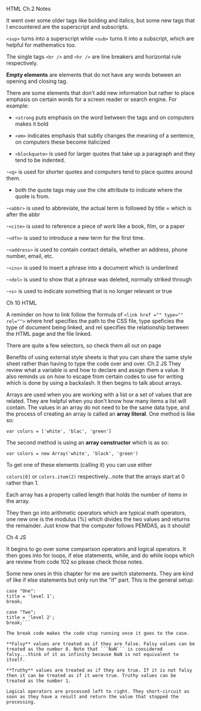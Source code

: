 HTML Ch.2 Notes

It went over some older tags like bolding and italics, but some new tags that I encountered are the superscript and subscripts. 

```<sup>``` turns into a superscript while ```<sub>``` turns it into a subscript, which are helpful for mathematics too. 

 

The single tags ```<br />``` and ```<hr />``` are line breakers and horizontal rule respectively. 

 

**Empty elements** are elements that do not have any words between an opening and closing tag. 

 

There are some elements that don't add new information but rather to place emphasis on certain words for a screen reader or search engine.  For example:

- ```<strong``` puts emphasis on the word between the tags and on computers makes it bold

- ```<em>``` indicates emphasis that subtly changes the meaning of a sentence, on computers these become italicized

- ```<blockquote>``` is used for larger quotes that take up a paragraph and they tend to be indented.

-```<q>``` is used for shorter quotes and computers tend to place quotes around them.

- both the quote tags may use the cite attribute to indicate where the quote is from. 

-```<abbr>``` is used to abbreviate, the actual term is followed by title = which is after the abbr

-```<cite>``` is used to reference a piece of work like a book, film, or a paper

-```<dfn>``` is used to introduce a new term for the first time. 

-```<address>``` is used to contain contact details, whether an address, phone number, email, etc. 

-```<ins>``` is used to insert a phrase into a document which is underlined

-```<del>``` is used to show that a phrase was deleted, normally striked through 

-```<s>``` is used to indicate something that is no longer relevant or true

Ch 10 HTML

A reminder on how to link follow the formula of ```<link href ="" type="" rel="">``` where href specifies the path to the CSS file, type speficies the type of document being linked, and rel specifies the relationship between the HTML page and the file linked.

 

There are quite a few selectors, so check them all out on page 

 

Benefits of using external style sheets is that you can share the same style sheet rather than having to type the code over and over. 
Ch.2 JS
They review what a variable is and how to declare and assign them a value. It also reminds us on how to escape from certain codes to use for writing which is done by using a backslash. It then begins to talk about arrays.

Arrays are used when you are working with a list or a set of values that are related. They are helpful when you don't know how many items a list will contain. The values in an array do not need to be the same data type, and the process of creating an array is called an **array literal**. One method is like so: 

```var colors = ['white', 'blac', 'green']```

The second method is using an **array constructor** which is as so: 

```var colors = new Array('white', 'black', 'green')```

To get one of these elements (calling it) you can use either 

```colors[0]``` or ```colors.item(2)``` respectively...note that the arrays start at 0 rather than 1. 

Each array has a property called length that holds the number of items in the array. 

They then go into arithmetic operators which are typical math operators, one new one is the modulus (%) which divides the two values and returns the remainder. Just know that the computer follows PEMDAS, as it should!

Ch 4 JS

It begins to go over some comparison operators and logical operators. It then goes into for loops, if else statements, while, and do while loops which are review from code 102 so please check those notes. 

Some new ones in this chapter for me are switch statements. They are kind of like if else statements but only run the "if" part. This is the general setup:

```switch(level) {
case "One":
title = 'level 1';
break;

case "Two";
title = 'level 2';
break;```

The break code makes the code stop running once it goes to the case. 

**Falsy** values are treated as if they are false. Falsy values can be treated as the number 0. Note that ```NaN``` is considered falsy...think of it as infinity because NaN is not equivalent to itself. 

**Truthy** values are treated as if they are true. If it is not falsy then it can be treated as if it were true. Truthy values can be treated as the number 1.  

Logical operators are processed left to right. They short-circuit as soon as they have a result and return the value that stopped the processing. 